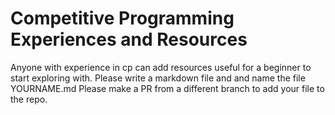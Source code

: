 # Competitive Programming Experiences and Resources

Anyone with experience in cp can add resources useful
for a beginner to start exploring with. Please write a markdown file and
and name the file YOURNAME.md
Please make a PR from a different branch to add your file to the repo.
